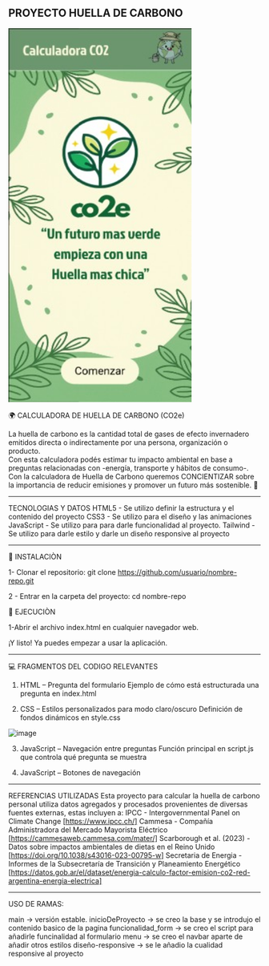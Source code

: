 PROYECTO HUELLA DE CARBONO
---------------------------------------------------------------------------------------------
<img width="366" height="746" alt="image" src="Muestra.jpg" />



🌍 CALCULADORA DE HUELLA DE CARBONO (CO2e)

La huella de carbono es la cantidad total de gases de efecto invernadero emitidos directa o indirectamente por una persona, organización o producto.  
Con esta calculadora podés estimar tu impacto ambiental en base a preguntas relacionadas con -energía, transporte y hábitos de consumo-.  
Con la calculadora de Huella de Carbono queremos CONCIENTIZAR sobre la importancia de reducir emisiones y promover un futuro más sostenible. 🌱


---------------------------------------------------------------------------------------------

TECNOLOGIAS Y DATOS
HTML5 - Se utilizo definir la estructura y el contenido del proyecto
CSS3 - Se utilizo para el diseño y las animaciones
JavaScript - Se utilizo para para darle funcionalidad al proyecto. 
Tailwind - Se utilizo para darle estilo y darle un diseño responsive al proyecto

---------------------------------------------------------------------------------------------

🔹 INSTALACIÒN 

1- Clonar el repositorio:
git clone https://github.com/usuario/nombre-repo.git

2 - Entrar en la carpeta del proyecto:
cd nombre-repo

🔹 EJECUCIÒN

1-Abrir el archivo index.html en cualquier navegador web.

¡Y listo! Ya puedes empezar a usar la aplicación.

---------------------------------------------------------------------------------------------

💻 FRAGMENTOS DEL CODIGO RELEVANTES

1. HTML – Pregunta del formulario
   Ejemplo de cómo está estructurada una pregunta en index.html

2. CSS – Estilos personalizados para modo claro/oscuro
  Definición de fondos dinámicos en style.css
<img width="567" height="236" alt="image" src="https://github.com/user-attachments/assets/dc824e63-8d43-4f9d-a653-79be26a17d1e" />

3. JavaScript – Navegación entre preguntas
  Función principal en script.js que controla qué pregunta se muestra

4. JavaScript – Botones de navegación

---------------------------------------------------------------------------------------------

REFERENCIAS UTILIZADAS
Esta proyecto para calcular la huella de carbono personal utiliza datos agregados y procesados provenientes 
de diversas fuentes externas, estas incluyen a:
IPCC - Intergovernmental Panel on Climate Change [https://www.ipcc.ch/]
Cammesa - Compañía Administradora del Mercado Mayorista Eléctrico [https://cammesaweb.cammesa.com/mater/]
Scarborough et al. (2023) - Datos sobre impactos ambientales de dietas en el Reino Unido [https://doi.org/10.1038/s43016-023-00795-w]
Secretaria de Energia - Informes de la Subsecretaría de Transición y Planeamiento Energético [https://datos.gob.ar/el/dataset/energia-calculo-factor-emision-co2-red-argentina-energia-electrica]

---------------------------------------------------------------------------------------------

USO DE RAMAS:

main → versión estable.
inicioDeProyecto → se creo la base y se introdujo el contenido basico de la pagina
funcionalidad_form → se creo el script para añadirle funcinalidad al formulario
menu → se creo el navbar aparte de añadir otros estilos
diseño-responsive → se le añadio la cualidad responsive al proyecto






